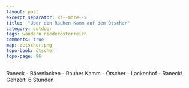 ```yaml
---
layout: post
excerpt_separator: <!--more-->
title:  "Über den Rauhen Kamm auf den Ötscher"
category: outdoor
tags: wandern niederösterreich
comments: true
map: oetscher.png
topo-book: ötscher
topo-page: 96
---
```

Raneck - Bärenlacken - Rauher Kamm - Ötscher - Lackenhof - Raneck\\
Gehzeit: 6 Stunden

<!--more-->
